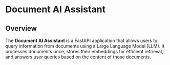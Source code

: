 # Document AI Assistant

## Overview

The **Document AI Assistant** is a FastAPI application that allows users to query information from documents using a Large Language Model (LLM). It processes documents once, stores their embeddings for efficient retrieval, and answers user queries based on the content of those documents.
